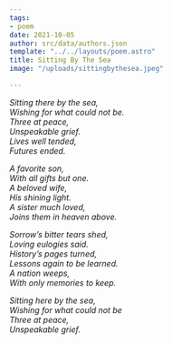 ```yaml
---
tags:
- poem
date: 2021-10-05
author: src/data/authors.json
template: "../../layouts/poem.astro"
title: Sitting By The Sea
image: "/uploads/sittingbythesea.jpeg"

---
```

_Sitting there by the sea,  
Wishing for what could not be.  
Three at peace,  
Unspeakable grief.  
Lives well tended,  
Futures ended._

_A favorite son,  
With all gifts but one.  
A beloved wife,  
His shining light.  
A sister much loved,  
Joins them in heaven above._

_Sorrow’s bitter tears shed,  
Loving eulogies said.  
History’s pages turned,  
Lessons again to be learned.  
A nation weeps,  
With only memories to keep._

_Sitting here by the sea,  
Wishing for what could not be  
Three at peace,  
Unspeakable grief._